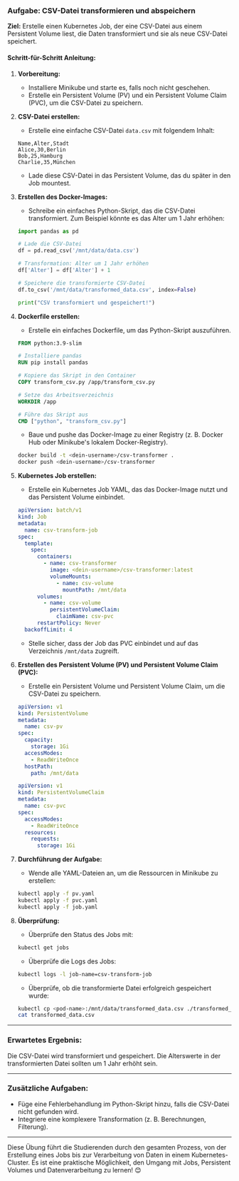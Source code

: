 ### **Aufgabe: CSV-Datei transformieren und abspeichern**

**Ziel:** Erstelle einen Kubernetes Job, der eine CSV-Datei aus einem Persistent Volume liest, die Daten transformiert und sie als neue CSV-Datei speichert.

#### **Schritt-für-Schritt Anleitung:**

1. **Vorbereitung:**
    - Installiere Minikube und starte es, falls noch nicht geschehen.
    - Erstelle ein Persistent Volume (PV) und ein Persistent Volume Claim (PVC), um die CSV-Datei zu speichern.

2. **CSV-Datei erstellen:**
    - Erstelle eine einfache CSV-Datei `data.csv` mit folgendem Inhalt:

    ```csv
    Name,Alter,Stadt
    Alice,30,Berlin
    Bob,25,Hamburg
    Charlie,35,München
    ```

    - Lade diese CSV-Datei in das Persistent Volume, das du später in den Job mountest.

3. **Erstellen des Docker-Images:**
    - Schreibe ein einfaches Python-Skript, das die CSV-Datei transformiert. Zum Beispiel könnte es das Alter um 1 Jahr erhöhen:

    ```python
    import pandas as pd

    # Lade die CSV-Datei
    df = pd.read_csv('/mnt/data/data.csv')

    # Transformation: Alter um 1 Jahr erhöhen
    df['Alter'] = df['Alter'] + 1

    # Speichere die transformierte CSV-Datei
    df.to_csv('/mnt/data/transformed_data.csv', index=False)

    print("CSV transformiert und gespeichert!")
    ```

4. **Dockerfile erstellen:**
    - Erstelle ein einfaches Dockerfile, um das Python-Skript auszuführen.

    ```dockerfile
    FROM python:3.9-slim

    # Installiere pandas
    RUN pip install pandas

    # Kopiere das Skript in den Container
    COPY transform_csv.py /app/transform_csv.py

    # Setze das Arbeitsverzeichnis
    WORKDIR /app

    # Führe das Skript aus
    CMD ["python", "transform_csv.py"]
    ```

    - Baue und pushe das Docker-Image zu einer Registry (z. B. Docker Hub oder Minikube's lokalem Docker-Registry).

    ```bash
    docker build -t <dein-username>/csv-transformer .
    docker push <dein-username>/csv-transformer
    ```

5. **Kubernetes Job erstellen:**
    - Erstelle ein Kubernetes Job YAML, das das Docker-Image nutzt und das Persistent Volume einbindet.

    ```yaml
    apiVersion: batch/v1
    kind: Job
    metadata:
      name: csv-transform-job
    spec:
      template:
        spec:
          containers:
            - name: csv-transformer
              image: <dein-username>/csv-transformer:latest
              volumeMounts:
                - name: csv-volume
                  mountPath: /mnt/data
          volumes:
            - name: csv-volume
              persistentVolumeClaim:
                claimName: csv-pvc
          restartPolicy: Never
      backoffLimit: 4
    ```

    - Stelle sicher, dass der Job das PVC einbindet und auf das Verzeichnis `/mnt/data` zugreift.

6. **Erstellen des Persistent Volume (PV) und Persistent Volume Claim (PVC):**
    - Erstelle ein Persistent Volume und Persistent Volume Claim, um die CSV-Datei zu speichern.

    ```yaml
    apiVersion: v1
    kind: PersistentVolume
    metadata:
      name: csv-pv
    spec:
      capacity:
        storage: 1Gi
      accessModes:
        - ReadWriteOnce
      hostPath:
        path: /mnt/data
    ```

    ```yaml
    apiVersion: v1
    kind: PersistentVolumeClaim
    metadata:
      name: csv-pvc
    spec:
      accessModes:
        - ReadWriteOnce
      resources:
        requests:
          storage: 1Gi
    ```

7. **Durchführung der Aufgabe:**
    - Wende alle YAML-Dateien an, um die Ressourcen in Minikube zu erstellen:
    
    ```bash
    kubectl apply -f pv.yaml
    kubectl apply -f pvc.yaml
    kubectl apply -f job.yaml
    ```

8. **Überprüfung:**
    - Überprüfe den Status des Jobs mit:
    
    ```bash
    kubectl get jobs
    ```

    - Überprüfe die Logs des Jobs:
    
    ```bash
    kubectl logs -l job-name=csv-transform-job
    ```

    - Überprüfe, ob die transformierte Datei erfolgreich gespeichert wurde:
    
    ```bash
    kubectl cp <pod-name>:/mnt/data/transformed_data.csv ./transformed_data.csv
    cat transformed_data.csv
    ```

---

### **Erwartetes Ergebnis:**
Die CSV-Datei wird transformiert und gespeichert. Die Alterswerte in der transformierten Datei sollten um 1 Jahr erhöht sein.

---

### **Zusätzliche Aufgaben:**
- Füge eine Fehlerbehandlung im Python-Skript hinzu, falls die CSV-Datei nicht gefunden wird.
- Integriere eine komplexere Transformation (z. B. Berechnungen, Filterung).

---

Diese Übung führt die Studierenden durch den gesamten Prozess, von der Erstellung eines Jobs bis zur Verarbeitung von Daten in einem Kubernetes-Cluster. Es ist eine praktische Möglichkeit, den Umgang mit Jobs, Persistent Volumes und Datenverarbeitung zu lernen! 😊

